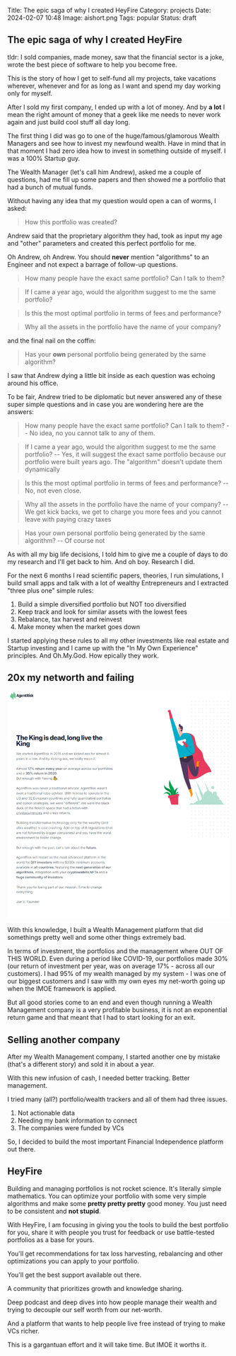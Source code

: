 Title: The epic saga of why I created HeyFire
Category: projects
Date: 2024-02-07 10:48
Image: aishort.png
Tags: popular
Status: draft

## The epic saga of why I created HeyFire

tldr: I sold companies, made money, saw that the financial sector is a joke, wrote the best piece of software to help you become free.

This is the story of how I get to self-fund all my projects, take vacations wherever, whenever and for as long as I want and spend my day working only for myself. 

After I sold my first company, I ended up with a lot of money. And by **a lot** I mean the right amount of money that a geek like me needs to never work again and just build cool stuff all day long.

The first thing I did was go to one of the huge/famous/glamorous Wealth Managers and see how to invest my newfound wealth. Have in mind that in that moment I had zero idea how to invest in something outside of myself. I was a 100% Startup guy.

The Wealth Manager (let's call him Andrew), asked me a couple of questions, had me fill up some papers and then showed me a portfolio that had a bunch of mutual funds. 

Without having any idea that my question would open a can of worms, I asked:

> How this portfolio was created? 

Andrew said that the proprietary algorithm they had, took as input my age and "other" parameters and created this perfect portfolio for me. 

Oh Andrew, oh Andrew. You should **never** mention "algorithms" to an Engineer and not expect a barrage of follow-up questions.

> How many people have the exact same portfolio? Can I talk to them?

> If I came a year ago, would the algorithm suggest to me the same portfolio? 

> Is this the most optimal portfolio in terms of fees and performance?

> Why all the assets in the portfolio have the name of your company?

and the final nail on the coffin: 

> Has your **own** personal portfolio being generated by the same algorithm?

I saw that Andrew dying a little bit inside as each question was echoing around his office.

To be fair, Andrew tried to be diplomatic but never answered any of these super simple questions and in case you are wondering here are the answers:

> How many people have the exact same portfolio? Can I talk to them?
-- No idea, no you cannot talk to any of them.

> If I came a year ago, would the algorithm suggest to me the same portfolio? 
-- Yes, it will suggest the exact same portfolio because our portfolio were built years ago. The "algorithm" doesn't update them dynamically

> Is this the most optimal portfolio in terms of fees and performance?
-- No, not even close.

> Why all the assets in the portfolio have the name of your company?
-- We get kick backs, we get to charge you more fees and you cannot leave with paying crazy taxes

> Has your own personal portfolio being generated by the same algorithm?
-- Of course not

As with all my big life decisions, I told him to give me a couple of days to do my research and I'll get back to him.
And oh boy. Research I did. 

For the next 6 months I read scientific papers, theories, I run simulations, I build small apps and talk with a lot of wealthy Entrepreneurs and I extracted "three plus one" simple rules:

1. Build a simple diversified portfolio but NOT too diversified
2. Keep track and look for similar assets with the lowest fees
3. Rebalance, tax harvest and reinvest
4. Make money when the market goes down

I started applying these rules to all my other investments like real estate and Startup investing and I came up with the "In My Own Experience" principles. And Oh.My.God. How epically they work. 

## 20x my networth and failing

![AgentRisk](/images/agentrisk.png)

With this knowledge, I built a Wealth Management platform that did somethings pretty well and some other things extremely bad.

In terms of investment, the portfolios and the management where OUT OF THIS WORLD. Even during a period like COVID-19, our portfolios made 30% (our return of investment per year, was on average 17% - across all our customers).
I had 95% of my wealth managed by my system - I was one of our biggest customers and I saw with my own eyes my net-worth going up when the IMOE framework is applied. 

But all good stories come to an end and even though running a Wealth Management company is a very profitable business, it is not an exponential return game and that meant that I had to start looking for an exit.

## Selling another company

After my Wealth Management company, I started another one by mistake (that's a different story) and sold it in about a year. 

With this new infusion of cash, I needed better tracking. Better management. 

I tried many (all?) portfolio/wealth trackers and all of them had three issues. 

1. Not actionable data
2. Needing my bank information to connect
3. The companies were funded by VCs

So, I decided to build the most important Financial Independence platform out there. 

## HeyFire

Building and managing portfolios is not rocket science. It's literally simple mathematics. You can optimize your portfolio with
some very simple algorithms and make some **pretty pretty pretty** good money. You just need to be consistent and **not stupid**.

With HeyFire, I am focusing in giving you the tools to build the best portfolio for you, share it with people you trust for feedback or use battle-tested portfolios as a base for yours. 

You'll get recommendations for tax loss harvesting, rebalancing and other optimizations you can apply to your portfolio.

You'll get the best support available out there. 

A community that prioritizes growth and knowledge sharing.

Deep podcast and deep dives into how people manage their wealth and trying to decouple our self worth from our net-worth.

And a platform that wants to help people live free instead of trying to make VCs richer.

This is a gargantuan effort and it will take time. But IMOE it worths it.
